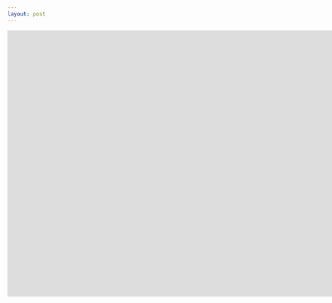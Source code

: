 ```yaml
---
layout: post
---
```

<div class="json-table" data-provider-function="dataProviderFunction"></div>

<iframe width="1600" height="600" src="https://kupolua.github.io/json-to-table/html/index-presentation.html" frameborder="0" allowfullscreen></iframe>
